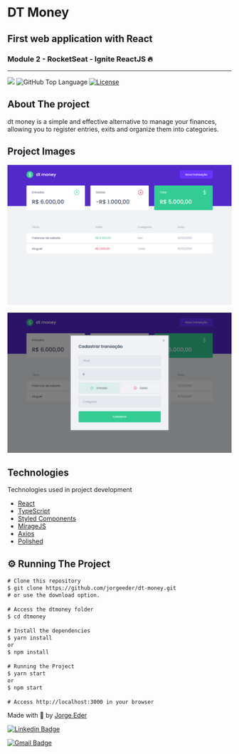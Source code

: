 # DT Money
## First web application with React 
### Module 2 - RocketSeat - Ignite ReactJS 🔥

---
<p>
  <img src="https://img.shields.io/badge/made%20by-jorgeeder-blueviolet?style=plastic">
  <img alt="GitHub Top Language" src="https://img.shields.io/github/languages/top/jorgeeder/dt-money?color=blue&style=plastic">
  <a href="https://opensource.org/licenses/MIT">
    <img alt="License" src="https://img.shields.io/badge/license-MIT-brightgreen?style=plastic">
  </a>
</p>

## About The project

dt money is a simple and effective alternative to manage your finances, allowing you to register entries, exits and organize them into categories.

## Project Images

![web](./src/assets/web.png)

![web-modal](./src/assets/web-modal.png)

## Technologies

Technologies used in project development

- [React](https://reactjs.org/)
- [TypeScript](https://www.typescriptlang.org/)
- [Styled Components](https://styled-components.com/)
- [MirageJS](https://miragejs.com/)
- [Axios](https://github.com/axios/axios)
- [Polished](https://polished.js.org/)

## ⚙️ Running The Project

```
# Clone this repository
$ git clone https://github.com/jorgeeder/dt-money.git
# or use the download option.

# Access the dtmoney folder
$ cd dtmoney

# Install the dependencies
$ yarn install
or
$ npm install

# Running the Project
$ yarn start
or
$ npm start

# Access http://localhost:3000 in your browser

```

Made with 💜 by [Jorge Eder](https://github.com/jorgeeder)

[![Linkedin Badge](https://img.shields.io/badge/-Jorge%20Eder-blue?style=plastic&logo=linkedin&link=https://www.linkedin.com/in/jorgeeder/)](https://www.linkedin.com/in/jorgeeder/)

[![Gmail Badge](https://img.shields.io/badge/-jorgeeder.dev@gmail.com-ff512f?style=plastic&logo=Gmail&logoColor=white&link=mailto:jorgeeder.dev@gmail.com)](mailto:jorgeeder.dev@gmail.com/)